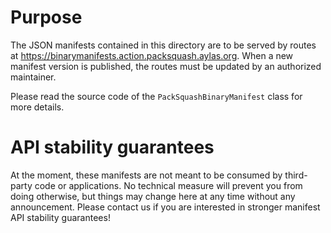 # Purpose

The JSON manifests contained in this directory are to be served by routes at
https://binarymanifests.action.packsquash.aylas.org. When a new manifest version
is published, the routes must be updated by an authorized maintainer.

Please read the source code of the `PackSquashBinaryManifest` class for more
details.

# API stability guarantees

At the moment, these manifests are not meant to be consumed by third-party code
or applications. No technical measure will prevent you from doing otherwise, but
things may change here at any time without any announcement. Please contact us
if you are interested in stronger manifest API stability guarantees!
